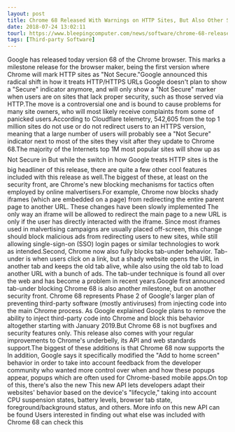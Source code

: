 ```yaml
---
layout: post
title: Chrome 68 Released With Warnings on HTTP Sites, But Also Other Security Features
date: 2018-07-24 13:02:11
tourl: https://www.bleepingcomputer.com/news/software/chrome-68-released-with-warnings-on-http-sites-but-also-other-security-features/
tags: [Third-party Software]
---
```

Google has released today version 68 of the Chrome browser. This marks a milestone release for the browser maker, being the first version where Chrome will mark HTTP sites as "Not Secure."Google announced this radical shift in how it treats HTTP/HTTPS URLs Google doesn't plan to show a "Secure" indicator anymore, and will only show a "Not Secure" marker when users are on sites that lack proper security, such as those served via HTTP.The move is a controversial one and is bound to cause problems for many site owners, who will most likely receive complaints from some of panicked users.According to Cloudflare telemetry, 542,605 from the top 1 million sites do not use or do not redirect users to an HTTPS version, meaning that a large number of users will probably see a "Not Secure" indicator next to most of the sites they visit after they update to Chrome 68.The majority of the Internets top 1M most popular sites will show up as Not Secure in But while the switch in how Google treats HTTP sites is the big headliner of this release, there are quite a few other cool features included with this release as well.The biggest of these, at least on the security front, are Chrome's new blocking mechanisms for tactics often employed by online malvertisers.For example, Chrome now blocks shady iframes (which are embedded on a page) from redirecting the entire parent page to another URL. These changes have been slowly implemented The only way an iframe will be allowed to redirect the main page to a new URL is only if the user has directly interacted with the iframe. Since most iframes used in malvertising campaigns are usually placed off-screen, this change should block malicious ads from redirecting users to new sites, while still allowing single-sign-on (SSO) login pages or similar technologies to work as intended.Second, Chrome now also fully blocks tab-under behavior. Tab-under is when users click on a link, but a shady website opens the URL in another tab and keeps the old tab alive, while also using the old tab to load another URL with a bunch of ads. The tab-under technique is found all over the web and has become a problem in recent years.Google first announced tab-under blocking Chrome 68 is also another milestone, but on another security front. Chrome 68 represents Phase 2 of Google's larger plan of preventing third-party software (mostly antiviruses) from injecting code into the main Chrome process. As Google explained Google plans to remove the ability to inject third-party code into Chrome and block this behavior altogether starting with January 2019.But Chrome 68 is not bugfixes and security features only. This release also comes with your regular improvements to Chrome's underbelly, its API and web standards support.The biggest of these additions is that Chrome 68 now supports the In addition, Google says it specifically modified the "Add to home screen" behavior in order to take into account feedback from the developer community who wanted more control over when and how these popups appear, popups which are often used for Chrome-based mobile apps.On top of this, there's also the new This new API lets developers adapt their websites' behavior based on the device's "lifecycle," taking into account CPU suspension states, battery levels, browser tab state, foreground/background status, and others. More info on this new API can be found Users interested in finding out what else was included with Chrome 68 can check this 